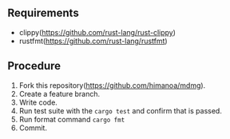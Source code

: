 ## Requirements

- clippy(https://github.com/rust-lang/rust-clippy)
- rustfmt(https://github.com/rust-lang/rustfmt)

## Procedure

1. Fork this repository(https://github.com/himanoa/mdmg).
2. Create a feature branch.
3. Write code.
4. Run test suite with the `cargo test` and confirm that is passed.
4. Run format command `cargo fmt`
5. Commit.
